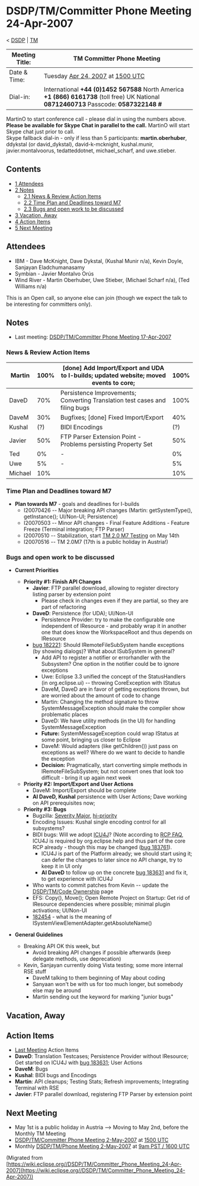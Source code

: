 

DSDP/TM/Committer Phone Meeting 24-Apr-2007
===========================================

< [DSDP](./DSDP "DSDP")‎ | [TM](./TM "DSDP/TM")

| Meeting Title: | **TM Committer Phone Meeting** |
| --- | --- |
| Date & Time: | Tuesday [Apr 24, 2007](./index.php?title=Apr_24,_2007&action=edit&redlink=1 "Apr 24, 2007 (page does not exist)") at [1500 UTC](http://www.timeanddate.com/worldclock/meetingdetails.html?year=2007&month=4&day=24&hour=15&min=00&sec=0&p1=224&p2=159&p3=250&p4=136&p5=223&iv=1800) |
| Dial-in: | International **+44 (0)1452 567588**   North America **+1 (866) 6161738** (toll free)   UK National **08712460713**   Passcode: **0587322148 #** |

MartinO to start conference call - please dial in using the numbers above.  
**Please be available for Skype Chat in parallel to the call.** MartinO will start Skype chat just prior to call.  
Skype fallback dial-in - only if less than 5 participants: **martin.oberhuber**, ddykstal (or david\_dykstal), david-k-mcknight, kushal.munir, javier.montalvoorus, tedatteddotnet, michael\_scharf, and uwe.stieber.  

Contents
--------

*   [1 Attendees](#Attendees)
*   [2 Notes](#Notes)
    *   [2.1 News & Review Action Items](#News-.26-Review-Action-Items)
    *   [2.2 Time Plan and Deadlines toward M7](#Time-Plan-and-Deadlines-toward-M7)
    *   [2.3 Bugs and open work to be discussed](#Bugs-and-open-work-to-be-discussed)
*   [3 Vacation, Away](#Vacation.2C-Away)
*   [4 Action Items](#Action-Items)
*   [5 Next Meeting](#Next-Meeting)

Attendees
---------

*   IBM - Dave McKnight, Dave Dykstal, (Kushal Munir n/a), Kevin Doyle, Sanjayan Eladchumanasamy
*   Symbian - Javier Montalvo Orús
*   Wind River - Martin Oberhuber, Uwe Stieber, (Michael Scharf n/a), (Ted Williams n/a)

This is an Open call, so anyone else can join (though we expect the talk to be interesting for committers only).

Notes
-----

*   Last meeting: [DSDP/TM/Committer Phone Meeting 17-Apr-2007](./Committer_Phone_Meeting_17-Apr-2007 "DSDP/TM/Committer Phone Meeting 17-Apr-2007")

### News & Review Action Items

| Martin | 100% | \[done\] Add Import/Export and UDA to I-builds; updated website; moved events to core; | 100% |
| --- | --- | --- | --- |
| DaveD | 70% | Persistence Improvements; Converting Translation test cases and filing bugs | 100% |
| DaveM | 30% | Bugfixes; \[done\] Fixed Import/Export | 40% |
| Kushal | (?) | BIDI Encodings | (?) |
| Javier | 50% | FTP Parser Extension Point - Problems persisting Property Set | 50% |
| Ted | 0% | - | 0% |
| Uwe | 5% | - | 5% |
| Michael | 10% |  | 10% |

### Time Plan and Deadlines toward M7

*   **Plan towards M7** \- goals and deadlines for I-builds
    *   I20070426 -- Major breaking API changes (Martin: getSystemType(), getInstance(); UI/Non-UI; Persistence)
    *   I20070503 -- Minor API changes - Final Feature Additions - Feature Freeze (Terminal integration; FTP Parser)
    *   I20070510 -- Stabilization, start [TM 2.0 M7 Testing](./TM_2.0_M7_Testing "TM 2.0 M7 Testing") on May 14th
    *   I20070516 -- TM 2.0M7 (17th is a public holiday in Austria!)

### Bugs and open work to be discussed

*   **Current Priorities**
    *   **Priority #1: Finish API Changes**
        *   **Javier**: FTP parallel download, allowing to register directory listing parser by extension point
            *   Please check in changes even if they are partial, so they are part of refactoring
        *   **DaveD**: Persistence (for UDA); UI/Non-UI
            *   Persistence Provider: try to make the configurable one independent of IResource - and probably wrap it in another one that does know the WorkspaceRoot and thus depends on IResource
        *   [bug 182221](https://bugs.eclipse.org/bugs/show_bug.cgi?id=182221): Should IRemoteFileSubSystem handle exceptions (by showing dialogs)? What about ISubSystem in general?
            *   Add API to register a notifier or errorhandler with the Subsystem? One option in the notifier could be to ignore exceptions
            *   Uwe: Eclipse 3.3 unified the concept of the StatusHandlers (in org.eclipse.ui) -- throwing CoreException with IStatus
            *   DaveM, DaveD are in favor of getting exceptions thrown, but are worried about the amount of code to change
            *   Martin: Changing the method signature to throw SystemMessageException should make the compiler show problematic places
            *   DaveD: We have utility methods (in the UI) for handling SystemMessageException
            *   **Future:** SystemMessageException could wrap IStatus at some point, bringing us closer to Eclipse
            *   DaveM: Would adapters (like getChildren()) just pass on exceptions as well? Where do we want to decide to handle the exception
            *   **Decision:** Pragmatically, start converting simple methods in IRemoteFileSubSystem; but not convert ones that look too difficult - bring it up again next week
    *   **Priority #2: Import/Export and User Actions**
        *   DaveM: Import/Export should be complete
        *   **AI DaveD, Kushal** persistence with User Actions; Dave working on API prerequisites now;
    *   **Priority #3: Bugs**
        *   Bugzilla: [Severity Major](https://bugs.eclipse.org/bugs/buglist.cgi?query_format=advanced&classification=DSDP&product=Target+Management&bug_status=UNCONFIRMED&bug_status=NEW&bug_status=ASSIGNED&bug_status=REOPENED&bug_severity=blocker&bug_severity=critical&bug_severity=major&cmdtype=doit), [hi-priority](https://bugs.eclipse.org/bugs/buglist.cgi?query_format=advanced&classification=DSDP&product=Target+Management&bug_status=UNCONFIRMED&bug_status=NEW&bug_status=ASSIGNED&bug_status=REOPENED&cmdtype=doit&field0-0-0=priority&type0-0-0=regexp&value0-0-0=P%5B12%5D&field0-0-1=bug_severity&type0-0-1=regexp&value0-0-1=blocker%7Ccritical%7Cmajor)
        *   Encoding Issues: Kushal single encoding control for all subsystems?
        *   BIDI bugs: Will we adopt [ICU4J](./ICU4J "ICU4J")? (Note according to [RCP FAQ](./RCP_FAQ "RCP FAQ"), ICU4J is required by org.eclipse.help and thus part of the core RCP already - though this may be changed ([bug 183761](https://bugs.eclipse.org/bugs/show_bug.cgi?id=183761)).
            *   ICU4J is part of the Platform already; we should start using it; can defer the changes to later since no API change, try to keep it in UI only
            *   **AI DaveD** to follow up on the concrete [bug 183631](https://bugs.eclipse.org/bugs/show_bug.cgi?id=183631) and fix it, to get experience with ICU4J
        *   Who wants to commit patches from Kevin -- update the [DSDP/TM/Code Ownership](./Code_Ownership "DSDP/TM/Code Ownership") page
        *   EFS: Copy(), Move(); Open Remote Project on Startup: Get rid of IResource dependencies where possible; minimal plugin activations; UI/Non-UI
        *   [182454](https://bugs.eclipse.org/bugs/show_bug.cgi?id=182454) \- what is the meaning of ISystemViewElementAdapter.getAbsoluteName()

  

*   **General Guidelines**
    *   Breaking API OK this week, but
        *   Avoid breaking API changes if possible afterwards (keep delegate methods, use deprecation)
    *   Kevin, Sanjayan currently doing Vista testing; some more internal RSE stuff
        *   DaveM talking to them beginning of May about coding
        *   Sanyaan won't be with us for too much longer, but somebody else may be around
        *   Martin sending out the keyword for marking "junior bugs"

Vacation, Away
--------------

Action Items
------------

*   [Last Meeting](./Committer_Phone_Meeting_17-Apr-2007#Action_Items "DSDP/TM/Committer Phone Meeting 17-Apr-2007") Action Items
*   **DaveD**: Translation Testcases; Persistence Provider without IResource; Get started on ICU4J with [bug 183631](https://bugs.eclipse.org/bugs/show_bug.cgi?id=183631); User Actions
*   **DaveM**: Bugs
*   **Kushal**: BIDI bugs and Encodings
*   **Martin**: API cleanups; Testing Stats; Refresh improvements; Integrating Terminal with RSE
*   **Javier**: FTP parallel download, registering FTP Parser by extension point

Next Meeting
------------

*   May 1st is a public holiday in Austria --> Moving to May 2nd, before the Monthly TM Meeting
*   [DSDP/TM/Committer Phone Meeting 2-May-2007](./Committer_Phone_Meeting_2-May-2007 "DSDP/TM/Committer Phone Meeting 2-May-2007") at [1500 UTC](http://www.timeanddate.com/worldclock/meetingdetails.html?year=2007&month=5&day=2&hour=15&min=00&sec=0&p1=224&p2=159&p3=250&p4=136&p5=223&iv=1800)
*   Monthly [DSDP/TM/Phone Meeting 2-May-2007](./Phone_Meeting_2-May-2007 "DSDP/TM/Phone Meeting 2-May-2007") at [9am PST / 1600 UTC](http://www.timeanddate.com/worldclock/fixedtime.html?month=5&day=2&year=2007&hour=16&min=00&sec=0&p1=0)


(Migrated from [https://wiki.eclipse.org//DSDP/TM/Committer_Phone_Meeting_24-Apr-2007](https://wiki.eclipse.org//DSDP/TM/Committer_Phone_Meeting_24-Apr-2007))